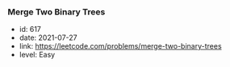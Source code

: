 ### Merge Two Binary Trees

* id: 617
* date: 2021-07-27
* link: https://leetcode.com/problems/merge-two-binary-trees
* level: Easy
